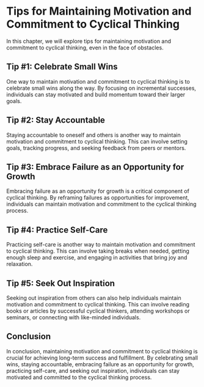 Tips for Maintaining Motivation and Commitment to Cyclical Thinking
=========================================================================================================================

In this chapter, we will explore tips for maintaining motivation and commitment to cyclical thinking, even in the face of obstacles.

Tip #1: Celebrate Small Wins
----------------------------

One way to maintain motivation and commitment to cyclical thinking is to celebrate small wins along the way. By focusing on incremental successes, individuals can stay motivated and build momentum toward their larger goals.

Tip #2: Stay Accountable
------------------------

Staying accountable to oneself and others is another way to maintain motivation and commitment to cyclical thinking. This can involve setting goals, tracking progress, and seeking feedback from peers or mentors.

Tip #3: Embrace Failure as an Opportunity for Growth
----------------------------------------------------

Embracing failure as an opportunity for growth is a critical component of cyclical thinking. By reframing failures as opportunities for improvement, individuals can maintain motivation and commitment to the cyclical thinking process.

Tip #4: Practice Self-Care
--------------------------

Practicing self-care is another way to maintain motivation and commitment to cyclical thinking. This can involve taking breaks when needed, getting enough sleep and exercise, and engaging in activities that bring joy and relaxation.

Tip #5: Seek Out Inspiration
----------------------------

Seeking out inspiration from others can also help individuals maintain motivation and commitment to cyclical thinking. This can involve reading books or articles by successful cyclical thinkers, attending workshops or seminars, or connecting with like-minded individuals.

Conclusion
----------

In conclusion, maintaining motivation and commitment to cyclical thinking is crucial for achieving long-term success and fulfillment. By celebrating small wins, staying accountable, embracing failure as an opportunity for growth, practicing self-care, and seeking out inspiration, individuals can stay motivated and committed to the cyclical thinking process.
